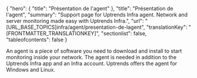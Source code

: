 {
  "hero": {
    "title": "Présentation de l'agent"
  },
  "title": "Présentation de l'agent",
  "summary": "Support page for Uptrends Infra agent. Network and server monitoring made easy with Uptrends Infra.",
  "url": "[URL_BASE_TOPICS]infra/agent/presentation-de-lagent",
  "translationKey": "[FRONTMATTER_TRANSLATIONKEY]",
  "sectionlist": false,
  "tableofcontents": false
}

An agent is a piece of software you need to download and install to start monitoring inside your network. The agent is needed in addition to the Uptrends Infra app and an Infra account. Uptrends offers the agent for Windows and Linux.
